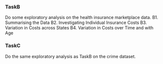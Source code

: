 ### TaskB
Do some exploratory analysis on the health insurance marketplace data.
B1. Summarising the Data
B2. Investigating Individual Insurance Costs
B3. Variation in Costs across States
B4. Variation in Costs over Time and with Age

### TaskC
Do the same exploratory analysis as TaskB on the crime dataset.
